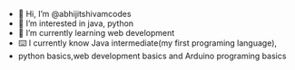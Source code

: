 - 👋 Hi, I’m @abhijitshivamcodes
- 👀 I’m interested in java, python 
- 🌱 I’m currently learning web development 
- ⌨️ I currently know Java intermediate(my first programing language), 
- python basics,web development basics and Arduino programing basics


<!---
abhijitshivamcodes/abhijitshivamcodes is a ✨ special ✨ repository because its `README.md` (this file) appears on your GitHub profile.
You can click the Preview link to take a look at your changes.
--->
